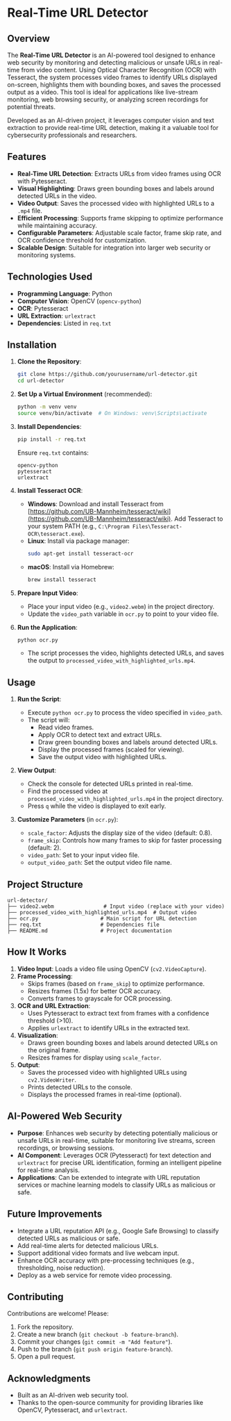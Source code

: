 # Real-Time URL Detector
## Overview
The **Real-Time URL Detector** is an AI-powered tool designed to enhance web security by monitoring and detecting malicious or unsafe URLs in real-time from video content. Using Optical Character Recognition (OCR) with Tesseract, the system processes video frames to identify URLs displayed on-screen, highlights them with bounding boxes, and saves the processed output as a video. This tool is ideal for applications like live-stream monitoring, web browsing security, or analyzing screen recordings for potential threats.

Developed as an AI-driven project, it leverages computer vision and text extraction to provide real-time URL detection, making it a valuable tool for cybersecurity professionals and researchers.

## Features
- **Real-Time URL Detection**: Extracts URLs from video frames using OCR with Pytesseract.
- **Visual Highlighting**: Draws green bounding boxes and labels around detected URLs in the video.
- **Video Output**: Saves the processed video with highlighted URLs to a `.mp4` file.
- **Efficient Processing**: Supports frame skipping to optimize performance while maintaining accuracy.
- **Configurable Parameters**: Adjustable scale factor, frame skip rate, and OCR confidence threshold for customization.
- **Scalable Design**: Suitable for integration into larger web security or monitoring systems.

## Technologies Used
- **Programming Language**: Python
- **Computer Vision**: OpenCV (`opencv-python`)
- **OCR**: Pytesseract
- **URL Extraction**: `urlextract`
- **Dependencies**: Listed in `req.txt`

## Installation
1. **Clone the Repository**:
   ```bash
   git clone https://github.com/yourusername/url-detector.git
   cd url-detector
   ```

2. **Set Up a Virtual Environment** (recommended):
   ```bash
   python -m venv venv
   source venv/bin/activate  # On Windows: venv\Scripts\activate
   ```

3. **Install Dependencies**:
   ```bash
   pip install -r req.txt
   ```
   Ensure `req.txt` contains:
   ```
   opencv-python
   pytesseract
   urlextract
   ```

4. **Install Tesseract OCR**:
   - **Windows**: Download and install Tesseract from [https://github.com/UB-Mannheim/tesseract/wiki](https://github.com/UB-Mannheim/tesseract/wiki). Add Tesseract to your system PATH (e.g., `C:\Program Files\Tesseract-OCR\tesseract.exe`).
   - **Linux**: Install via package manager:
     ```bash
     sudo apt-get install tesseract-ocr
     ```
   - **macOS**: Install via Homebrew:
     ```bash
     brew install tesseract
     ```

5. **Prepare Input Video**:
   - Place your input video (e.g., `video2.webm`) in the project directory.
   - Update the `video_path` variable in `ocr.py` to point to your video file.

6. **Run the Application**:
   ```bash
   python ocr.py
   ```
   - The script processes the video, highlights detected URLs, and saves the output to `processed_video_with_highlighted_urls.mp4`.

## Usage
1. **Run the Script**:
   - Execute `python ocr.py` to process the video specified in `video_path`.
   - The script will:
     - Read video frames.
     - Apply OCR to detect text and extract URLs.
     - Draw green bounding boxes and labels around detected URLs.
     - Display the processed frames (scaled for viewing).
     - Save the output video with highlighted URLs.

2. **View Output**:
   - Check the console for detected URLs printed in real-time.
   - Find the processed video at `processed_video_with_highlighted_urls.mp4` in the project directory.
   - Press `q` while the video is displayed to exit early.

3. **Customize Parameters** (in `ocr.py`):
   - `scale_factor`: Adjusts the display size of the video (default: 0.8).
   - `frame_skip`: Controls how many frames to skip for faster processing (default: 2).
   - `video_path`: Set to your input video file.
   - `output_video_path`: Set the output video file name.

## Project Structure
```
url-detector/
├── video2.webm                # Input video (replace with your video)
├── processed_video_with_highlighted_urls.mp4  # Output video
├── ocr.py                    # Main script for URL detection
├── req.txt                   # Dependencies file
├── README.md                 # Project documentation
```

## How It Works
1. **Video Input**: Loads a video file using OpenCV (`cv2.VideoCapture`).
2. **Frame Processing**:
   - Skips frames (based on `frame_skip`) to optimize performance.
   - Resizes frames (1.5x) for better OCR accuracy.
   - Converts frames to grayscale for OCR processing.
3. **OCR and URL Extraction**:
   - Uses Pytesseract to extract text from frames with a confidence threshold (>10).
   - Applies `urlextract` to identify URLs in the extracted text.
4. **Visualization**:
   - Draws green bounding boxes and labels around detected URLs on the original frame.
   - Resizes frames for display using `scale_factor`.
5. **Output**:
   - Saves the processed video with highlighted URLs using `cv2.VideoWriter`.
   - Prints detected URLs to the console.
   - Displays the processed frames in real-time (optional).

## AI-Powered Web Security
- **Purpose**: Enhances web security by detecting potentially malicious or unsafe URLs in real-time, suitable for monitoring live streams, screen recordings, or browsing sessions.
- **AI Component**: Leverages OCR (Pytesseract) for text detection and `urlextract` for precise URL identification, forming an intelligent pipeline for real-time analysis.
- **Applications**: Can be extended to integrate with URL reputation services or machine learning models to classify URLs as malicious or safe.

## Future Improvements
- Integrate a URL reputation API (e.g., Google Safe Browsing) to classify detected URLs as malicious or safe.
- Add real-time alerts for detected malicious URLs.
- Support additional video formats and live webcam input.
- Enhance OCR accuracy with pre-processing techniques (e.g., thresholding, noise reduction).
- Deploy as a web service for remote video processing.

## Contributing
Contributions are welcome! Please:
1. Fork the repository.
2. Create a new branch (`git checkout -b feature-branch`).
3. Commit your changes (`git commit -m "Add feature"`).
4. Push to the branch (`git push origin feature-branch`).
5. Open a pull request.


## Acknowledgments
- Built as an AI-driven web security tool.
- Thanks to the open-source community for providing libraries like OpenCV, Pytesseract, and `urlextract`.
